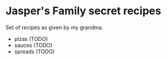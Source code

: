 # Jasper's Family secret recipes

Set of recipes as given by my grandma. 

- pizas (TODO)
- sauces (TODO)
- spreads (TODO)
